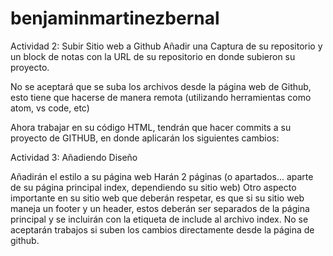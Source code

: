 # benjaminmartinezbernal
Actividad 2: Subir Sitio web a Github
Añadir una Captura de su repositorio y un block de notas con la URL de su repositorio en donde subieron su proyecto.



No se aceptará que se suba los archivos desde la página web de Github, esto tiene que hacerse de manera remota (utilizando herramientas como atom, vs code, etc)


Ahora trabajar en su código HTML, tendrán que hacer commits a su proyecto de GITHUB, en donde aplicarán los siguientes cambios:

Actividad 3: Añadiendo Diseño

Añadirán el estilo a su página web
Harán 2 páginas (o apartados... aparte de su página principal index, dependiendo su sitio web)
Otro aspecto importante en su sitio web que deberán respetar, es que si su sitio web maneja un footer y un header, estos deberán ser separados de la página principal y se incluirán con la etiqueta de include al archivo index.
No se aceptarán trabajos si suben los cambios directamente desde la página de github.